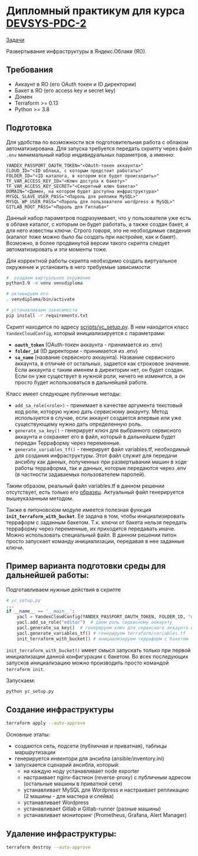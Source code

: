 # Дипломный практикум для курса [DEVSYS-PDC-2](https://netology.ru/programs/dvpspdc)

[Задачи](https://github.com/ansakoy/devops-netology/blob/master/999/README.md)

Развертывание инфраструктуры в Яндекс.Облаке (ЯО).

## Требования
- Аккаунт в ЯО (его OAuth токен и ID директории)
- Бакет в ЯО (его access key и secret key)
- Домен
- Terraform >= 0.13
- Python >= 3.8

## Подготовка
Для удобства по возможности вся подготовительная работа с облаком автоматизирована. 
Для запуска требуется передать скрипту через файл `.env` 
минимальный набор индивидуальных параметров, а именно:
```
YANDEX_PASSPORT_OAUTH_TOKEN="<OAuth-токен аккаунта>"
CLOUD_ID="<ID облака, с которым предстоит работать>"
FOLDER_ID="<ID каталога, в котором все будет происходить>"
TF_VAR_ACCESS_KEY_ID="<Ключ доступа к бакету>"
TF_VAR_ACCESS_KEY_SECRET="<Секретный ключ бакета>"
DOMAIN="<Домен, на котором будет доступна инфраструктура>"
MYSQL_SLAVE_USER_PASS="<Пароль для реплики MySQL>"
MYSQL_WP_USER_PASS="<Пароль для пользователя wordpress в MySQL>"
GITLAB_ROOT_PASS="<Пароль для Гитлаба>"
```
Данный набор параметров подразумевает, что у пользователя уже есть 
в облаке каталог, с которым он будет работать, а также создан бакет, и для него известны 
ключи. Строго говоря, это не необходимые сведения (каталог тоже можно было бы 
создать при настройке, как и бакет). Возможно, в более продвинутой версии такого 
скрипта следует автоматизировать и эти моменты тоже.

Для корректной работы скрипта необходимо создать виртуальное окружение и установить 
в него требуемые зависимости:
```bash
#  создаем виртуальное окружение
python3.9 -m venv venvdiploma

# активируем его
. venvdiploma/bin/activate

# устанавливаем зависимости
pip install -r requirements.txt
```

Скрипт находится по адресу [scripts/yc_setup.py](scripts/yc_setup.py). В нем находится 
класс `YandexCloudConfig`, который инициализируется с параметрами:
- **`oauth_token`** (OAuth-токен аккаунта - принимается из .env)
- **`folder_id`** (ID директории - принимается из .env)
- **`sa_name`** (название сервисного аккаунта). Название сервисного аккаунта, в отличие от 
остальных, задается как строковое значение. Если аккаунта с таким именем в директории нет, 
он будет создан. Если он уже существует в нужной роли, ничего не изменится, а он просто будет 
использоваться в дальнейшей работе.

Класс имеет следующие публичные методы:
- `add_sa_role(<role>)` - принимает в качестве аргумента текстовый код роли, которую 
нужно дать сервисному аккаунту. Метод используется в случае, если аккаунт создается 
впервые или уже существующему нужно дать определенную роль.
- `generate_sa_key()` - генерирует ключ для выбранного сервисного аккаунта и сохраняет 
его в файл, который в дальнейшем будет передан Терраформу через переменные.
- `generate_variables_tf()` - генерирует файл variables.tf, необходимый для создания 
инфраструктуры. Этот файл служит для передачи ансиблу как данных, полученных 
при развертывании машин в ходе работы терраформа, так и данных, которые передаются через 
.env (в частности задаваемых пользователем паролей).

Таким образом, реальный файл variables.tf в данном решении отсутствует, есть только 
его [образец](terraform/variables.tf-example). Актуальный файл генерируется вышеуказанным методом.

Также в питоновском модуле имеется полезная функция **`init_terraform_with_bucket`**. 
Ее задача в том, чтобы инициализировать терраформ с заданным бакетом. Т.к. ключи 
от бакета нельзя передать терраформу через переменные, их приходится передавать 
иначе. Можно использовать специальный файл. В данном решении питон просто запускает 
команду инициализации, передавая в нее заданные ключи.

## Пример варианта подготовки среды для дальнейшей работы:
Подготавливаем нужные действия в скрипте
```python
# yc_setup.py
...
if __name__ == '__main__':
    yacl = YandexCloudConfig(YANDEX_PASSPORT_OAUTH_TOKEN, FOLDER_ID, "my-sa")  # инициируем среду 
    yacl.add_sa_role("editor")  # даем роль сервисному аккаунту
    yacl.generate_sa_key()  # генерируем ключ для сервисного аккаунта в файл key.json
    yacl.generate_variables_tf() # генерируем terraform/variables.tf
    init_terraform_with_bucket() # инициализируем терраформ с бакетом
```
`init_terraform_with_bucket()` имеет смысл запускать только при первой инициализации 
данной конфигурации с бакетом. Во всех последующих запусков инициализацию 
можно производить просто командой `terraform init`.

Запускаем:
```bash
python yc_setup.py
```
## Создание инфраструктуры
```bash
terraform apply --auto-approve
```
Основные этапы:
- создаются сеть, подсети (публичная и приватная), таблицы маршрутизации
- генерируется инвентори для ансибла (ansible/inventory.ini)
- запускается сценарий ансибла, который:
  - на каждую ноду устанавливает node exporter
  - настраивает nginx-бастион (reverse-proxy) с публичным адресом (остальные машины в приватной сети)
  - устанавливает MySQL для Wordpress и настраивает репликацию (2 машины - для мастера и слейва)
  - устанавливает Wordpress
  - устанавливает Gitlab и Gitlab-runner (разные машины)
  - устанавливает мониторинг (Prometheus, Grafana, Alert Manager)
  
## Удаление инфраструктуры:
```bash
terraform destroy --auto-approve
```
  